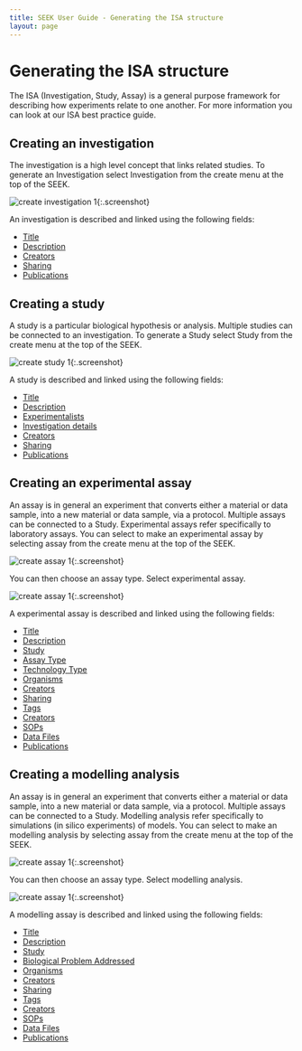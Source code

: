 ```yaml
---
title: SEEK User Guide - Generating the ISA structure
layout: page
---
```


# Generating the ISA structure
The ISA (Investigation, Study, Assay) is a general purpose framework for describing how experiments relate to one another. For more information you can look at our ISA best practice guide.

## Creating an investigation
The investigation is a high level concept that links related studies. To generate an Investigation select Investigation from the create menu at the top of the SEEK.

![create investigation 1](/images/user-guide/create_investigation_1.png){:.screenshot}

An investigation is described and linked using the following fields:

* [Title](general-attributes.html#title)
* [Description](general-attributes.html#description)
* [Creators](general-attributes.html#creators)
* [Sharing](general-attributes.html#sharing)
* [Publications](general-attributes.html#publications)



## Creating a study
A study is a particular biological hypothesis or analysis. Multiple studies can be connected to an investigation. To generate a Study select Study from the create menu at the top of the SEEK.

![create study 1](/images/user-guide/create_study_1.png){:.screenshot}

A study is described and linked using the following fields:

* [Title](general-attributes.html#title)
* [Description](general-attributes.html#description)
* [Experimentalists](general-attributes.html#experimentalists)
* [Investigation details](general-attributes.html#investigation-details)
* [Creators](general-attributes.html#creators)
* [Sharing](general-attributes.html#sharing)
* [Publications](general-attributes.html#publications)

## Creating an experimental assay
An assay is in general an experiment that converts either a material or data sample, into a new material or data sample, via a protocol. Multiple assays can be connected to a Study. Experimental assays refer specifically to laboratory assays. You can select to make an experimental assay by selecting assay from the create menu at the top of the SEEK.

![create assay 1](/images/user-guide/create_assay_1.png){:.screenshot}

You can then choose an assay type. Select experimental assay.

![create assay 1](/images/user-guide/create_assay_2.png){:.screenshot}

A experimental assay is described and linked using the following fields:

* [Title](general-attributes.html#title)
* [Description](general-attributes.html#description)
* [Study](general-attributes.html#study)
* [Assay Type](general-attributes.html#assay-type)
* [Technology Type](general-attributes.html#technology-type)
* [Organisms](general-attributes.html#organisms)
* [Creators](general-attributes.html#creators)
* [Sharing](general-attributes.html#sharing)
* [Tags](general-attributes.html#tags)
* [Creators](general-attributes.html#creators)
* [SOPs](general-attributes.html#sops)
* [Data Files](general-attributes.html#data-files)
* [Publications](general-attributes.html#publications)

## Creating a modelling analysis
An assay is in general an experiment that converts either a material or data sample, into a new material or data sample, via a protocol. Multiple assays can be connected to a Study. Modelling analysis refer specifically to simulations (in silico experiments) of models. You can select to make an modelling analysis by selecting assay from the create menu at the top of the SEEK.

![create assay 1](/images/user-guide/create_assay_1.png){:.screenshot}

You can then choose an assay type. Select modelling analysis.

![create assay 1](/images/user-guide/create_assay_2.png){:.screenshot}

A modelling assay is described and linked using the following fields:

* [Title](general-attributes.html#title)
* [Description](general-attributes.html#description)
* [Study](general-attributes.html#study)
* [Biological Problem Addressed](general-attributes.html#biological-problem-addressed)
* [Organisms](general-attributes.html#organisms)
* [Creators](general-attributes.html#creators)
* [Sharing](general-attributes.html#sharing)
* [Tags](general-attributes.html#tags)
* [Creators](general-attributes.html#creators)
* [SOPs](general-attributes.html#sops)
* [Data Files](general-attributes.html#data-files)
* [Publications](general-attributes.html#publications)